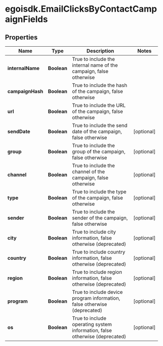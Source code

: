 # egoisdk.EmailClicksByContactCampaignFields

## Properties

Name | Type | Description | Notes
------------ | ------------- | ------------- | -------------
**internalName** | **Boolean** | True to include the internal name of the campaign, false otherwise | 
**campaignHash** | **Boolean** | True to include the hash of the campaign, false otherwise | 
**url** | **Boolean** | True to include the URL of the campaign, false otherwise | 
**sendDate** | **Boolean** | True to include the send date of the campaign, false otherwise | [optional] 
**group** | **Boolean** | True to include the group of the campaign, false otherwise | [optional] 
**channel** | **Boolean** | True to include the channel of the campaign, false otherwise | [optional] 
**type** | **Boolean** | True to include the type of the campaign, false otherwise | [optional] 
**sender** | **Boolean** | True to include the sender of the campaign, false otherwise | [optional] 
**city** | **Boolean** | True to include city information, false otherwise (deprecated) | [optional] 
**country** | **Boolean** | True to include country information, false otherwise (deprecated) | [optional] 
**region** | **Boolean** | True to include region information, false otherwise (deprecated) | [optional] 
**program** | **Boolean** | True to include device program information, false otherwise (deprecated) | [optional] 
**os** | **Boolean** | True to include operating system information, false otherwise (deprecated) | [optional] 


